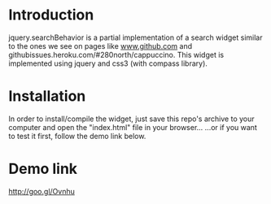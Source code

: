 # Introduction

jquery.searchBehavior is a partial implementation of a search widget similar to the ones we see on pages like www.github.com and githubissues.heroku.com/#280north/cappuccino. 
This widget is implemented using jquery and css3 (with compass library).

# Installation

In order to install/compile the widget, just save this repo's archive to your computer and open the "index.html" file in your browser...
...or if you want to test it first, follow the demo link below. 


# Demo link

http://goo.gl/Ovnhu

